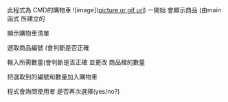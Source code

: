 此程式為 CMD的購物車 
![image]([picture or gif url](https://github.com/Candy9903/112-/blob/main/%E7%89%A9%E4%BB%B6%E5%B0%8F%E5%B0%88%E9%A1%8C/Flowchartdiagram1.png))
一開始 會顯示商品 (由main函式 所建立的

顯示購物車清單

選取商品編號 (會判斷是否正確

輸入所需數量(會判斷是否正確 並更改 商品裡的數量

把選取到的編號和數量加入購物車

程式會詢問使用者 是否再次選擇(yes/no?) 
